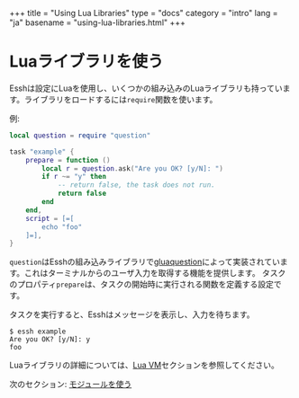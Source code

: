 +++
title = "Using Lua Libraries"
type = "docs"
category = "intro"
lang = "ja"
basename = "using-lua-libraries.html"
+++

# Luaライブラリを使う

Esshは設定にLuaを使用し、いくつかの組み込みのLuaライブラリも持っています。ライブラリをロードするには`require`関数を使います。

例:

~~~lua
local question = require "question"

task "example" {
    prepare = function ()
        local r = question.ask("Are you OK? [y/N]: ")
        if r ~= "y" then
            -- return false, the task does not run.
            return false
        end
    end,
    script = [=[
        echo "foo"
    ]=],
}
~~~

`question`はEsshの組み込みライブラリで[gluaquestion](https://github.com/kohkimakimoto/gluaquestion)によって実装されています。これはターミナルからのユーザ入力を取得する機能を提供します。
タスクのプロパティ`prepare`は、タスクの開始時に実行される関数を定義する設定です。

タスクを実行すると、Esshはメッセージを表示し、入力を待ちます。

~~~
$ essh example
Are you OK? [y/N]: y
foo
~~~

Luaライブラリの詳細については、[Lua VM](/docs/ja/lua-vm.html)セクションを参照してください。

次のセクション: [モジュールを使う](using-modules.html)
